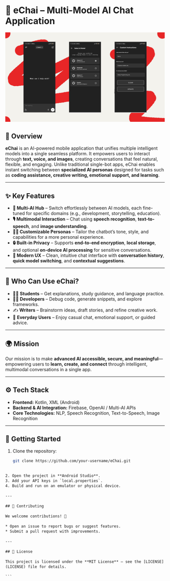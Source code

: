 # 🚀 eChai – Multi-Model AI Chat Application
![eChai](https://github.com/eIbrahim67/eChai/blob/master/images/part1_echai.jpg)
## 📌 Overview
**eChai** is an AI-powered mobile application that unifies multiple intelligent models into a single seamless platform. It empowers users to interact through **text, voice, and images**, creating conversations that feel natural, flexible, and engaging. Unlike traditional single-bot apps, eChai enables instant switching between **specialized AI personas** designed for tasks such as **coding assistance, creative writing, emotional support, and learning**.

---

## ✨ Key Features
- **🔀 Multi-AI Hub** – Switch effortlessly between AI models, each fine-tuned for specific domains (e.g., development, storytelling, education).  
- **🎙️ Multimodal Interaction** – Chat using **speech recognition**, **text-to-speech**, and **image understanding**.  
- **🧑‍🎨 Customizable Personas** – Tailor the chatbot’s tone, style, and capabilities for a more personal experience.  
- **🔒 Built-in Privacy** – Supports **end-to-end encryption**, **local storage**, and optional **on-device AI processing** for sensitive conversations.  
- **📱 Modern UX** – Clean, intuitive chat interface with **conversation history**, **quick model switching**, and **contextual suggestions**.  

---

## 🎯 Who Can Use eChai?
- 👩‍🎓 **Students** – Get explanations, study guidance, and language practice.  
- 👨‍💻 **Developers** – Debug code, generate snippets, and explore frameworks.  
- ✍️ **Writers** – Brainstorm ideas, draft stories, and refine creative work.  
- 🧘 **Everyday Users** – Enjoy casual chat, emotional support, or guided advice.  

---

## 🌍 Mission
Our mission is to make **advanced AI accessible, secure, and meaningful**—empowering users to **learn, create, and connect** through intelligent, multimodal conversations in a single app.  

---

## ⚙️ Tech Stack
- **Frontend:** Kotlin, XML (Android)  
- **Backend & AI Integration:** Firebase, OpenAI / Multi-AI APIs  
- **Core Technologies:** NLP, Speech Recognition, Text-to-Speech, Image Recognition  

---

## 📖 Getting Started
1. Clone the repository:
   ```bash
   git clone https://github.com/your-username/eChai.git
````

2. Open the project in **Android Studio**.
3. Add your API keys in `local.properties`.
4. Build and run on an emulator or physical device.

---

## 🤝 Contributing

We welcome contributions! 🚀

* Open an issue to report bugs or suggest features.
* Submit a pull request with improvements.

---

## 📄 License

This project is licensed under the **MIT License** – see the [LICENSE](LICENSE) file for details.

```
